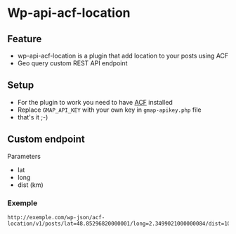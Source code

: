 # Wp-api-acf-location

## Feature
* wp-api-acf-location is a plugin that add location to your posts using ACF
* Geo query custom REST API endpoint


## Setup
* For the plugin to work you need to have [ACF](https://fr.wordpress.org/plugins/advanced-custom-fields/) installed
* Replace ``` GMAP_API_KEY ```  with your own key in ```gmap-apikey.php``` file
* that's it ;-)

## Custom endpoint
Parameters
* lat
* long
* dist (km)

### Exemple
```
http://exemple.com/wp-json/acf-location/v1/posts/lat=48.85296820000001/long=2.3499021000000084/dist=10/
```
